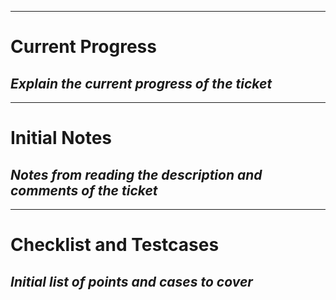 -------------------------------------------------------------------------------
# Current Progress
_Explain the current progress of the ticket_
-------------------------------------------------------------------------------


-------------------------------------------------------------------------------
# Initial Notes
_Notes from reading the description and comments of the ticket_
-------------------------------------------------------------------------------


-------------------------------------------------------------------------------
# Checklist and Testcases
_Initial list of points and cases to cover_
-------------------------------------------------------------------------------



